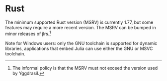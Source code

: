 # Rust

The minimum supported Rust version (MSRV) is currently 1.77, but some features may require a more recent version. The MSRV can be bumped in minor releases of jlrs.[^1]

Note for Windows users: only the GNU toolchain is supported for dynamic libraries, applications that embed Julia can use either the GNU or MSVC toolchain.

[^1]: The informal policy is that the MSRV must not exceed the version used by Yggdrasil.
